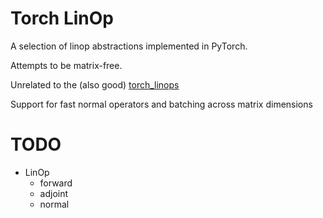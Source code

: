 # Torch LinOp
A selection of linop abstractions implemented in PyTorch.

Attempts to be matrix-free.

Unrelated to the (also good) [torch_linops](https://github.com/cvxgrp/torch_linops)

Support for fast normal operators and batching across matrix dimensions

# TODO
- LinOp
  - forward
  - adjoint
  - normal

